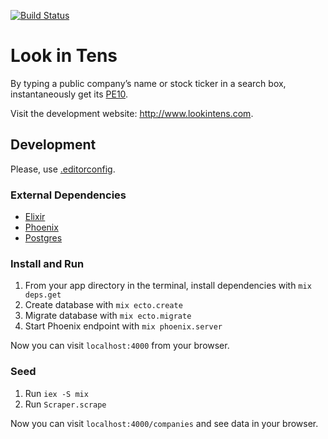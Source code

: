 [![Build Status](https://travis-ci.org/1Poema/look-in-tens.svg?branch=master)](https://travis-ci.org/1Poema/look-in-tens)

# Look in Tens

By typing a public company’s name or stock ticker in a search box, instantaneously get its [PE10](http://www.investopedia.com/terms/p/pe10ratio.asp).

Visit the development website: http://www.lookintens.com.

## Development

Please, use [.editorconfig](http://editorconfig.org/).

### External Dependencies

* [Elixir](http://elixir-lang.org/)
* [Phoenix](http://www.phoenixframework.org/)
* [Postgres](http://www.postgresql.org/)

### Install and Run

1. From your app directory in the terminal, install dependencies with `mix deps.get`
2. Create database with `mix ecto.create`
3. Migrate database with `mix ecto.migrate`
4. Start Phoenix endpoint with `mix phoenix.server`

Now you can visit `localhost:4000` from your browser.

### Seed

1. Run `iex -S mix`
2. Run `Scraper.scrape`

Now you can visit `localhost:4000/companies` and see data in your browser.
